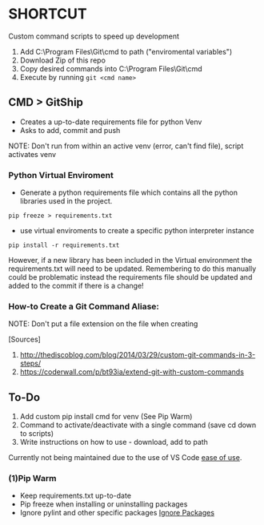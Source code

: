 # SHORTCUT
Custom command scripts to speed up development

1. Add C:\Program Files\Git\cmd to path ("enviromental variables")
2. Download Zip of this repo
3. Copy desired commands into C:\Program Files\Git\cmd
4. Execute by running ```git <cmd name>```

## CMD > GitShip

- Creates a up-to-date requirements file for python Venv
- Asks to add, commit and push

NOTE: Don't run from within an active venv (error, can't find file), script activates venv

### Python Virtual Enviroment
- Generate a python requirements file which contains all the python libraries used in the project.
```
pip freeze > requirements.txt
```
- use virtual enviroments to create a specific python interpreter instance
```
pip install -r requirements.txt
```

However, if a new library has been included in the Virtual environment the requirements.txt will need to be updated. Remembering to do this manually could be problematic instead the requirements file should be updated and added to the commit if there is a change!

### How-to Create a Git Command Aliase:
NOTE: Don't put a file extension on the file when creating

[Sources]
1. http://thediscoblog.com/blog/2014/03/29/custom-git-commands-in-3-steps/
2. https://coderwall.com/p/bt93ia/extend-git-with-custom-commands


## To-Do
1. Add custom pip install cmd for venv (See Pip Warm)
2. Command to activate/deactivate with a single command (save cd down to scripts)
3. Write instructions on how to use - download, add to path

Currently not being maintained due to the use of VS Code [ease of use](https://code.visualstudio.com/docs/python/environments).

### (1)Pip Warm
* Keep requirements.txt up-to-date
* Pip freeze when installing or uninstalling packages
* Ignore pylint and other specific packages
[Ignore Packages](https://stackoverflow.com/questions/23640182/ignore-certain-packages-and-their-dependencies-with-pip-freeze)
